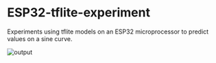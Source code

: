 # ESP32-tflite-experiment
Experiments using tflite models on an ESP32 microprocessor to predict values on a sine curve.

![output](https://user-images.githubusercontent.com/64989388/167625086-50054cad-4549-4b25-8fb6-4e63f3793c3d.png)

